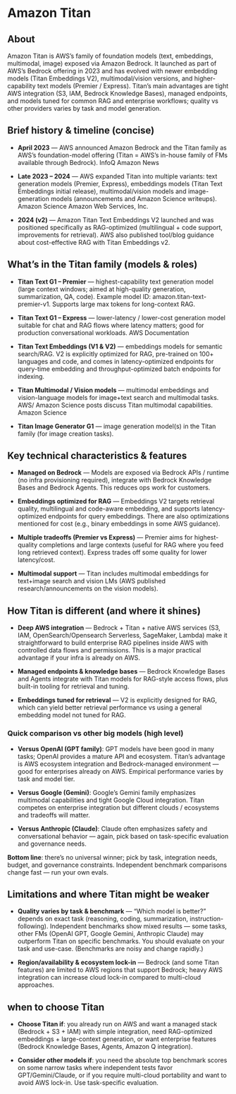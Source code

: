 # Amazon Titan

## About
Amazon Titan is AWS’s family of foundation models (text, embeddings, multimodal, image) exposed via Amazon Bedrock. It launched as part of AWS’s Bedrock offering in 2023 and has evolved with newer embedding models (Titan Embeddings V2), multimodal/vision versions, and higher-capability text models (Premier / Express). Titan’s main advantages are tight AWS integration (S3, IAM, Bedrock Knowledge Bases), managed endpoints, and models tuned for common RAG and enterprise workflows; quality vs other providers varies by task and model generation. 



## Brief history & timeline (concise)

* **April 2023** — AWS announced Amazon Bedrock and the Titan family as AWS’s foundation-model offering (Titan = AWS’s in-house family of FMs available through Bedrock). 
InfoQ
Amazon News

* **Late 2023 – 2024** — AWS expanded Titan into multiple variants: text generation models (Premier, Express), embeddings models (Titan Text Embeddings initial release), multimodal/vision models and image-generation models (announcements and Amazon Science writeups). 
Amazon Science
Amazon Web Services, Inc.

* **2024 (v2)** — Amazon Titan Text Embeddings V2 launched and was positioned specifically as RAG-optimized (multilingual + code support, improvements for retrieval). AWS also published tool/blog guidance about cost-effective RAG with Titan Embeddings v2.


## What’s in the Titan family (models & roles)

* **Titan Text G1 – Premier** — highest-capability text generation model (large context windows; aimed at high-quality generation, summarization, QA, code). Example model ID: amazon.titan-text-premier-v1. Supports large max tokens for long-context RAG. 

* **Titan Text G1 – Express** — lower-latency / lower-cost generation model suitable for chat and RAG flows where latency matters; good for production conversational workloads. 
AWS Documentation

* **Titan Text Embeddings (V1 & V2)** — embeddings models for semantic search/RAG. V2 is explicitly optimized for RAG, pre-trained on 100+ languages and code, and comes in latency-optimized endpoints for query-time embedding and throughput-optimized batch endpoints for indexing. 

* **Titan Multimodal / Vision models** — multimodal embeddings and vision-language models for image+text search and multimodal tasks. AWS/ Amazon Science posts discuss Titan multimodal capabilities. 
Amazon Science

* **Titan Image Generator G1** — image generation model(s) in the Titan family (for image creation tasks).

## Key technical characteristics & features

* **Managed on Bedrock** — Models are exposed via Bedrock APIs / runtime (no infra provisioning required), integrate with Bedrock Knowledge Bases and Bedrock Agents. This reduces ops work for customers. 


* **Embeddings optimized for RAG** — Embeddings V2 targets retrieval quality, multilingual and code-aware embedding, and supports latency-optimized endpoints for query embeddings. There are also optimizations mentioned for cost (e.g., binary embeddings in some AWS guidance). 

* **Multiple tradeoffs (Premier vs Express)** — Premier aims for highest-quality completions and large contexts (useful for RAG where you feed long retrieved context). Express trades off some quality for lower latency/cost. 

* **Multimodal support** — Titan includes multimodal embeddings for text+image search and vision LMs (AWS published research/announcements on the vision models).


## How Titan is different (and where it shines)

* **Deep AWS integration** — Bedrock + Titan + native AWS services (S3, IAM, OpenSearch/Opensearch Serverless, SageMaker, Lambda) make it straightforward to build enterprise RAG pipelines inside AWS with controlled data flows and permissions. This is a major practical advantage if your infra is already on AWS. 

* **Managed endpoints & knowledge bases** — Bedrock Knowledge Bases and Agents integrate with Titan models for RAG-style access flows, plus built-in tooling for retrieval and tuning. 

* **Embeddings tuned for retrieval** — V2 is explicitly designed for RAG, which can yield better retrieval performance vs using a general embedding model not tuned for RAG.

### Quick comparison vs other big models (high level)

* **Versus OpenAI (GPT family)**: GPT models have been good in many tasks; OpenAI provides a mature API and ecosystem. Titan’s advantage is AWS ecosystem integration and Bedrock-managed environment — good for enterprises already on AWS. Empirical performance varies by task and model tier. 


* **Versus Google (Gemini)**: Google’s Gemini family emphasizes multimodal capabilities and tight Google Cloud integration. Titan competes on enterprise integration but different clouds / ecosystems and tradeoffs will matter. 


* **Versus Anthropic (Claude)**: Claude often emphasizes safety and conversational behavior — again, pick based on task-specific evaluation and governance needs.

**Bottom line**: there’s no universal winner; pick by task, integration needs, budget, and governance constraints. Independent benchmark comparisons change fast — run your own evals.


## Limitations and where Titan might be weaker

* **Quality varies by task & benchmark** — “Which model is better?” depends on exact task (reasoning, coding, summarization, instruction-following). Independent benchmarks show mixed results — some tasks, other FMs (OpenAI GPT, Google Gemini, Anthropic Claude) may outperform Titan on specific benchmarks. You should evaluate on your task and use-case. (Benchmarks are noisy and change rapidly.) 

* **Region/availability & ecosystem lock-in** — Bedrock (and some Titan features) are limited to AWS regions that support Bedrock; heavy AWS integration can increase cloud lock-in compared to multi-cloud approaches. 

## when to choose Titan

* **Choose Titan if**: you already run on AWS and want a managed stack (Bedrock + S3 + IAM) with simple integration, need RAG-optimized embeddings + large-context generation, or want enterprise features (Bedrock Knowledge Bases, Agents, Amazon Q integration). 

* **Consider other models if**: you need the absolute top benchmark scores on some narrow tasks where independent tests favor GPT/Gemini/Claude, or if you require multi-cloud portability and want to avoid AWS lock-in. Use task-specific evaluation.

